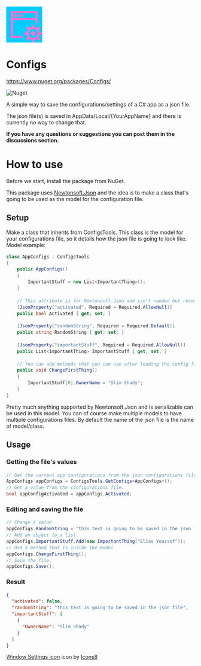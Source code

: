 ![Configs icon](https://raw.githubusercontent.com/Eliasyoussef47/Configs/master/Configs/Assets/icons8-window-settings-96.png)

# Configs

https://www.nuget.org/packages/Configs/

![Nuget](https://img.shields.io/nuget/v/Configs?style=flat-square)

A simple way to save the configurations/settings of a C# app as a json file.

The json file(s) is saved in AppData/Local/{YourAppName} and there is currently no way to change that.

**If you have any questions or suggestions you can post them in the discussions section.**

# How to use

Before we start, install the package from NuGet.

This package uses [Newtonsoft.Json](https://github.com/JamesNK/Newtonsoft.Json) and the idea is to make a class that's
going to be used as the model for the configuration file.

## Setup

Make a class that inherits from ConfigsTools. This class is the model for your configurations file, so it details how the json file is going to look like.
Model example:

```C#
class AppConfigs : ConfigsTools
{
    public AppConfigs()
    {
        ImportantStuff = new List<ImportantThing>();
    }

    // This attribute is for Newtonsoft.Json and isn't needed but recommended
    [JsonProperty("activated", Required = Required.AllowNull)]
    public bool Activated { get; set; }

    [JsonProperty("randomString", Required = Required.Default)]
    public string RandomString { get; set; }

    [JsonProperty("importantStuff", Required = Required.AllowNull)]
    public List<ImportantThing> ImportantStuff { get; set; }

    // You can add methods that you can use after loading the config file
    public void ChangeFirstThing()
    {
        ImportantStuff[0].OwnerName = "Slim Shady";
    }
}
```

Pretty much anything supported by Newtonsoft.Json and is serializable can be used in this model. You can of course make
multiple models to have multiple configurations files.
By default the name of the json file is the name of model/class.

## Usage

### Getting the file's values

```C#
// Get the current app configurations from the json configurations file.
AppConfigs appConfigs = ConfigsTools.GetConfigs<AppConfigs>();
// Get a value from the configurations file.
bool appConfigActivated = appConfigs.Activated;
```

### Editing and saving the file

```C#
// Change a value.
appConfigs.RandomString = "this text is going to be saved in the json file";
// Add an object to a list.
appConfigs.ImportantStuff.Add(new ImportantThing("Elias Youssef"));
// Use a method that is inside the model
appConfigs.ChangeFirstThing();
// Save the file.
appConfigs.Save();
```

### Result

```json
{
  "activated": false,
  "randomString": "this text is going to be saved in the json file",
  "importantStuff": [
    {
      "OwnerName": "Slim Shady"
    }
  ]
}
```

[Window Settings icon](https://icons8.com/icons/set/window-settings) icon by [Icons8](https://icons8.com)

